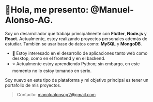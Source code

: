 # 👋Hola, me presento: @Manuel-Alonso-AG. 
Soy un desarrollador que trabaja principalmente con **Flutter**, **Node.js** y **React**. Actualmente, estoy realizando proyectos personales además de estudiar.
También se usar base de datos como: **MySQL** y **MongoDB**.

- 👀 Estoy interesado en el desarrollo de aplicaciones tanto web como desktop, como en el frontend y en el backend.
- ⭐ Actualmente estoy aprendiendo Python; sin embargo, en este momento no lo estoy tomando en serio. 

Soy nuevo en este tipo de plataforma y mi objetivo principal es tener un portafolio de mis proyectos.

>Contacto: manoloalonsog2@gmail.com

